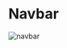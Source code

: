 # Navbar

![navbar](https://user-images.githubusercontent.com/105339279/185148733-dbda36d8-0f80-4c7c-a921-fc30d868104b.png)
